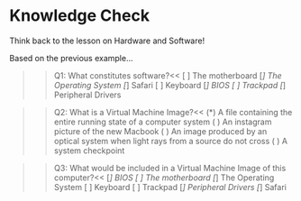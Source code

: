 # Knowledge Check
Think back to the lesson on Hardware and Software!

Based on the previous example...
>>Q1: What constitutes software?<<
[ ] The motherboard
[*] The Operating System 
[*] Safari
[ ] Keyboard
[*] BIOS
[ ] Trackpad
[*] Peripheral Drivers

>>Q2: What is a Virtual Machine Image?<<
(*) A file containing the entire running state of a computer system
( ) An instagram picture of the new Macbook
( ) An image produced by an optical system when light rays from a source do not cross
( ) A system checkpoint

>>Q3: What would be included in a Virtual Machine Image of this computer?<<
[*] BIOS
[ ] The motherboard
[*] The Operating System 
[ ] Keyboard
[ ] Trackpad
[*] Peripheral Drivers
[*] Safari
